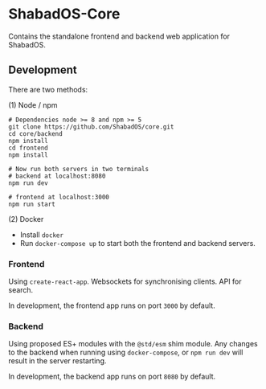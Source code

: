 # ShabadOS-Core

Contains the standalone frontend and backend web application for ShabadOS.

## Development

There are two methods:

(1) Node / npm

    # Dependencies node >= 8 and npm >= 5
    git clone https://github.com/ShabadOS/core.git
    cd core/backend
    npm install
    cd frontend
    npm install

    # Now run both servers in two terminals
    # backend at localhost:8080
    npm run dev

    # frontend at localhost:3000
    npm run start

(2) Docker

* Install `docker`
* Run `docker-compose up` to start both the frontend and backend servers.

### Frontend

Using `create-react-app`. Websockets for synchronising clients. API for search.

In development, the frontend app runs on port `3000` by default.

### Backend

Using proposed ES+ modules with the `@std/esm` shim module.
Any changes to the backend when running using `docker-compose`,
or `npm run dev` will result in the server restarting.

In development, the backend app runs on port `8080` by default.
